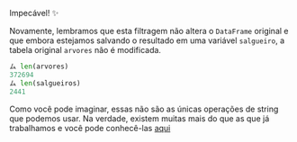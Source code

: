 Impecável! ✨

Novamente, lembramos que esta filtragem não altera o `DataFrame` original e que embora estejamos salvando o resultado em uma variável `salgueiro`, a tabela original `arvores` não é modificada.

```python
ム len(arvores)
372694
ム len(salgueiros)
2441
```

Como você pode imaginar, essas não são as únicas operações de string que podemos usar. Na verdade, existem muitas mais do que as que já trabalhamos e você pode conhecê-las [aqui](https://pandas.pydata.org/docs/user_guide/text.html)